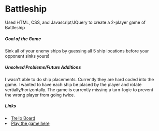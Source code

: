 <h1>Battleship</h1>

<p> Used HTML, CSS, and Javascript/JQuery to create a 2-player game of Battleship</p>

<h5>Goal of the Game</h5>
  <p>Sink all of your enemy ships by guessing all 5 ship locations before your opponent sinks yours!

<h5>Unsolved Problems/Future Additions</h5>
  <p>I wasn't able to do ship placements. Currently they are hard coded into the game. I wanted to have each ship be placed
  by the player and rotate vertially/horizontally. The game is currently missing a turn-logic to prevent the wrong player from going twice.
<h5>Links</h5>
  <li><a href = "https://trello.com/b/bf9pjEim/project-1-game">Trello Board</a></li>
  <li><a href = "https://staysee.github.io/project-1">Play the game here</a></li>
